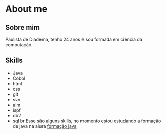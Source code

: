 # About me
## Sobre mim
Paulista de Diadema, tenho 24 anos e sou formada em ciência da computação.
## Skills
* Java
* Cobol
* html
* css
* git
* svn
* alm
* ispf
* db2
* sql
br
Esse são alguns skills, no momento estou estudando a formação de java na alura [formação java](https://cursos.alura.com.br/formacao-java)
